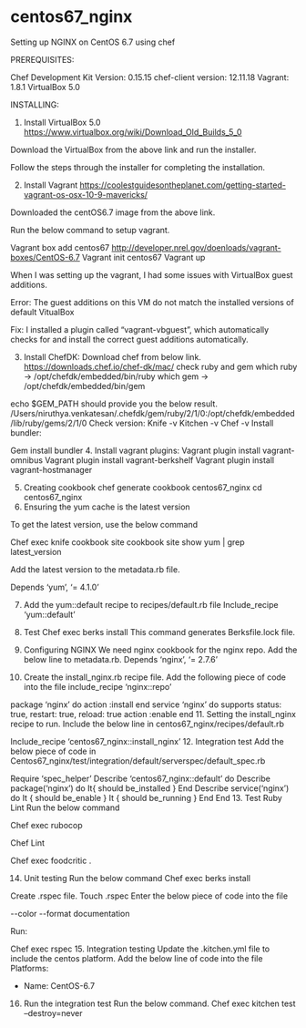 # centos67_nginx

Setting up NGINX on CentOS 6.7 using chef

PREREQUISITES:

Chef Development Kit Version: 0.15.15
chef-client version: 12.11.18
Vagrant: 1.8.1
VirtualBox 5.0

INSTALLING:



1.	Install VirtualBox 5.0 
https://www.virtualbox.org/wiki/Download_Old_Builds_5_0

Download the VirtualBox from the above link and run the installer.

Follow the steps through the installer for completing the installation.

2.	Install Vagrant
https://coolestguidesontheplanet.com/getting-started-vagrant-os-osx-10-9-mavericks/

Downloaded the centOS6.7 image from the above link.

Run the below command to setup vagrant.

Vagrant box add centos67 http://developer.nrel.gov/doenloads/vagrant-boxes/CentOS-6.7
               Vagrant init centos67
               Vagrant up

When I was setting up the vagrant, I had some issues with VirtualBox guest additions.

Error:
The guest additions on this VM do not match the installed versions of default VitualBox

Fix:
I installed a plugin called “vagrant-vbguest”, which automatically checks for and install the correct guest additions automatically.

3.	Install ChefDK:
Download chef from below link.
https://downloads.chef.io/chef-dk/mac/
check ruby and gem
which ruby -> /opt/chefdk/embedded/bin/ruby
which gem -> /opt/chefdk/embedded/bin/gem

echo $GEM_PATH should provide you the below result.
/Users/niruthya.venkatesan/.chefdk/gem/ruby/2/1/0:/opt/chefdk/embedded/lib/ruby/gems/2/1/0
Check version:
Knife -v
Kitchen -v
Chef -v
Install bundler:

Gem install bundler
4.	Install vagrant plugins:
Vagrant plugin install vagrant-omnibus
Vagrant plugin install vagrant-berkshelf
Vagrant plugin install vagrant-hostmanager

5.	Creating cookbook
chef generate cookbook centos67_nginx
cd centos67_nginx
6.	Ensuring the yum cache is the latest version

To get the latest version, use the below command

Chef exec knife cookbook site cookbook site show yum | grep latest_version

Add the latest version to the metadata.rb file.

Depends ‘yum’, ‘= 4.1.0’

7.	Add the yum::default recipe to recipes/default.rb file
Include_recipe ‘yum::default’

8.	Test
Chef exec berks install
This command generates Berksfile.lock file.
9.	Configuring NGINX
We need nginx cookbook for the nginx repo.
Add the below line to metadata.rb.
Depends ‘nginx’, ‘= 2.7.6’

10.	Create the install_nginx.rb recipe file.
Add the following piece of code into the file
include_recipe ‘nginx::repo’

package ‘nginx’ do
  action :install
end
service ‘nginx’ do
    supports status: true, restart: true, reload: true
    action :enable
end
11.	Setting the install_nginx recipe to run.
Include the below line in centos67_nginx/recipes/default.rb

Include_recipe ‘centos67_nginx::install_nginx’
12.	Integration test
Add the below piece of code in 
Centos67_nginx/test/integration/default/serverspec/default_spec.rb

Require ‘spec_helper’
         Describe ‘centos67_nginx::default’ do
Describe package(‘nginx’) do
  It{ should be_installed }
End
Describe service(‘nginx’) do
     It {  should be_enable  }
     It {  should be_running  }
End
        End
13.	Test
Ruby Lint
Run the below command

Chef exec rubocop

Chef Lint

Chef exec foodcritic .

14.	Unit testing
Run the below command
Chef exec berks install

Create .rspec file.
Touch .rspec
Enter the below piece of code into the file

--color
--format documentation

Run:

Chef exec rspec
15.	Integration testing
Update the .kitchen.yml file to include the centos platform.
Add the below line of code into the file
Platforms:
-	Name: CentOS-6.7

16.	Run the integration test
              Run the below command.
              Chef exec kitchen test –destroy=never


